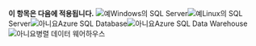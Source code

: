 <Token>**이 항목은 다음에 적용됩니다.** ![예](media/yes.png)Windows의 SQL Server![예](media/no.png)Linux의 SQL Server![아니요](media/no.png)Azure SQL Database![아니요](media/no.png)Azure SQL Data Warehouse![아니요](media/no.png)병렬 데이터 웨어하우스 </Token>
